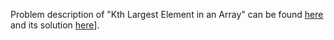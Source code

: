 Problem description of "Kth Largest Element in an Array" can be found [here](https://leetcode.com/problems/kth-largest-element-in-an-array/) and its solution [here]()].